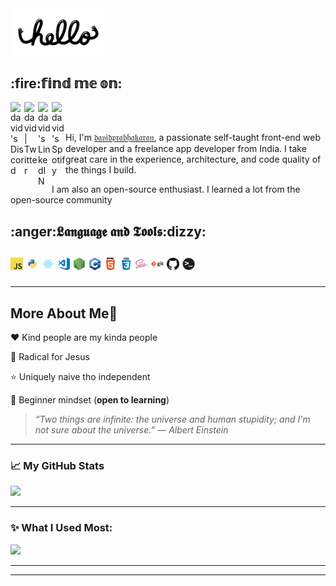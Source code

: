 <img  width="30%" src="./hi.gif">
<h2>:fire:𝕗𝕚𝕟𝕕 𝕞𝕖  𝕠𝕟:</h2>
<a herf="#">
<img align="left" alt="david's Discord" width="22px" src="https://raw.githubusercontent.com/peterthehan/peterthehan/master/assets/discord.svg" />
</a>
<a href="https://twitter.com/PriorCrow">
  <img align="left" alt="david | Twitter" width="22px" src="https://raw.githubusercontent.com/peterthehan/peterthehan/master/assets/twitter.svg" />
</a>
<a href="https://www.linkedin.com/in/david-prabhakaran-24b769207/">
  <img align="left" alt="david's LinkedIN" width="22px" src="https://raw.githubusercontent.com/peterthehan/peterthehan/master/assets/linkedin.svg" />
</a>
<a href="https://www.reddit.com/user/Prior_Crow">
  <img align="left" alt="david's Spotify" width="22px" src="https://raw.githubusercontent.com/peterthehan/peterthehan/master/assets/reddit.svg" />
  

</a>
<br>
<br />

Hi, I'm [𝔡𝔞𝔳𝔦𝔡𝔭𝔯𝔞𝔟𝔥𝔞𝔨𝔞𝔯𝔞𝔫](https://www.rr.com/), a passionate self-taught front-end web developer and a freelance app developer from India. I take great care in the experience, architecture, and code quality of the things I build.

I am also an open-source enthusiast. I learned a lot from the open-source community 

 <h2>:anger:𝕷𝖆𝖓𝖌𝖚𝖆𝖌𝖊 𝖆𝖓𝖉 𝕿𝖔𝖔𝖑𝖘:dizzy:<h2>

<code><img height="20" src="https://raw.githubusercontent.com/github/explore/80688e429a7d4ef2fca1e82350fe8e3517d3494d/topics/javascript/javascript.png"></code>
<code><img height="20" src="https://raw.githubusercontent.com/github/explore/80688e429a7d4ef2fca1e82350fe8e3517d3494d/topics/python/python.png"></code>
<code><img height="20" src="https://raw.githubusercontent.com/github/explore/80688e429a7d4ef2fca1e82350fe8e3517d3494d/topics/react/react.png"></code>
<code><img height="20" src="https://raw.githubusercontent.com/github/explore/80688e429a7d4ef2fca1e82350fe8e3517d3494d/topics/visual-studio-code/visual-studio-code.png"></code>
<code><img height="20" src="https://raw.githubusercontent.com/github/explore/80688e429a7d4ef2fca1e82350fe8e3517d3494d/topics/nodejs/nodejs.png"></code>
<code><img height="20" src="https://raw.githubusercontent.com/github/explore/80688e429a7d4ef2fca1e82350fe8e3517d3494d/topics/cpp/cpp.png"></code>
<code><img height="20" src="https://raw.githubusercontent.com/github/explore/80688e429a7d4ef2fca1e82350fe8e3517d3494d/topics/html/html.png"></code>
<code><img height="20" src="https://raw.githubusercontent.com/github/explore/80688e429a7d4ef2fca1e82350fe8e3517d3494d/topics/css/css.png"></code>
<code><img height="20" src="https://raw.githubusercontent.com/github/explore/80688e429a7d4ef2fca1e82350fe8e3517d3494d/topics/sass/sass.png"></code>
<code><img height="20" src="https://raw.githubusercontent.com/github/explore/80688e429a7d4ef2fca1e82350fe8e3517d3494d/topics/git/git.png"></code>
<code><img height="20" src="https://raw.githubusercontent.com/github/explore/78df643247d429f6cc873026c0622819ad797942/topics/github/github.png"></code>
<code><img height="20" src="https://raw.githubusercontent.com/github/explore/80688e429a7d4ef2fca1e82350fe8e3517d3494d/topics/terminal/terminal.png"></code>
<br>

---
## More About Me:boy:

:heart: Kind people are my kinda people

:100: Radical for Jesus

:star: Uniquely naive tho independent

:apple: Beginner mindset (**open to learning**)

>*“Two things are infinite: the universe and human stupidity; and I'm not sure about the universe.”
― Albert Einstein*

---
### 📈 My GitHub Stats

![](https://github-readme-stats.vercel.app/api?username=davidprabhakaran&count_private=true&include_all_commits=true&show_icons=true&title_color=007bff&text_color=e7e7e7&icon_color=007bff&bg_color=171c28)

---

### ✨ What I Used Most:
![](https://github-readme-stats.vercel.app/api/top-langs/?username=davidprabhakaran&layout=compact&title_color=007bff&text_color=e7e7e7&icon_color=007bff&bg_color=171c28)

___
___
